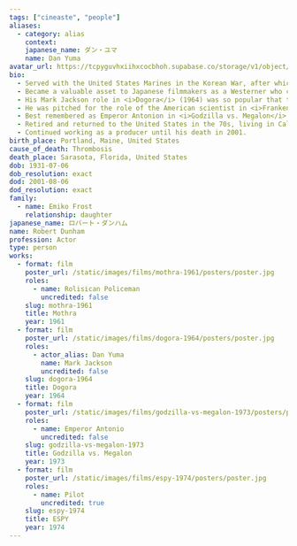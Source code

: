 ```yaml
---
tags: ["cineaste", "people"]
aliases:
  - category: alias
    context:
    japanese_name: ダン・ユマ
    name: Dan Yuma
avatar_url: https://tcpyguvhxiihxcocbhoh.supabase.co/storage/v1/object/public/godzilla-cineaste-public/content/people/dunham-robert/dunham-robert.jpg
bio:
  - Served with the United States Marines in the Korean War, after which he deployed to Yokohama, where he lived for 20 years.
  - Became a valuable asset to Japanese filmmakers as a Westerner who could speak fluent Japanese and interact with native-speaking co-stars.
  - His Mark Jackson role in <i>Dogora</i> (1964) was so popular that there were talks of a spin-off film focused on the character.
  - He was pitched for the role of the American scientist in <i>Frankenstein Conquers the World</i> (1965) but lost the part to Nick Adams.
  - Best remembered as Emperor Antonion in <i>Godzilla vs. Megalon</i> (1973), featured on <i>Mystery Science Theater 3000</i>.
  - Retired and returned to the United States in the 70s, living in California, Massachussetts, and Florida. He married three times and had four children.
  - Continued working as a producer until his death in 2001.
birth_place: Portland, Maine, United States
cause_of_death: Thrombosis
death_place: Sarasota, Florida, United States
dob: 1931-07-06
dob_resolution: exact
dod: 2001-08-06
dod_resolution: exact
family:
  - name: Emiko Frost
    relationship: daughter
japanese_name: ロバート・ダンハム
name: Robert Dunham
profession: Actor
type: person
works:
  - format: film
    poster_url: /static/images/films/mothra-1961/posters/poster.jpg
    roles:
      - name: Rolisican Policeman
        uncredited: false
    slug: mothra-1961
    title: Mothra
    year: 1961
  - format: film
    poster_url: /static/images/films/dogora-1964/posters/poster.jpg
    roles:
      - actor_alias: Dan Yuma
        name: Mark Jackson
        uncredited: false
    slug: dogora-1964
    title: Dogora
    year: 1964
  - format: film
    poster_url: /static/images/films/godzilla-vs-megalon-1973/posters/poster.jpg
    roles:
      - name: Emperor Antonio
        uncredited: false
    slug: godzilla-vs-megalon-1973
    title: Godzilla vs. Megalon
    year: 1973
  - format: film
    poster_url: /static/images/films/espy-1974/posters/poster.jpg
    roles:
      - name: Pilot
        uncredited: true
    slug: espy-1974
    title: ESPY
    year: 1974
---
```


